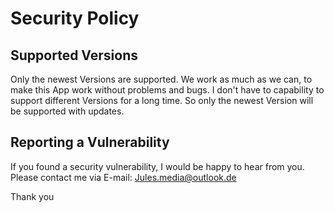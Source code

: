 # Security Policy

## Supported Versions

Only the newest Versions are supported.
We work as much as we can, to make this App work without problems and bugs.
I don't have to capability to support different Versions for a long time.
So only the newest Version will be supported with updates.

## Reporting a Vulnerability

If you found a security vulnerability, I would be happy to
hear from you. \
Please contact me via E-mail: Jules.media@outlook.de

Thank you

